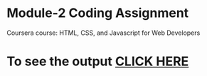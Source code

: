 
# Module-2 Coding Assignment

Coursera course: HTML, CSS, and Javascript for Web Developers

# To see the output [CLICK HERE](http://127.0.0.1:5500/index.html)
